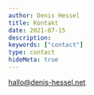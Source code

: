 ```yaml
---
author: Denis Hessel
title: Kontakt
date: 2021-07-15
description:
keywords: ["contact"]
type: contact
hideMeta: true
---
```


hallo@denis-hessel.net
